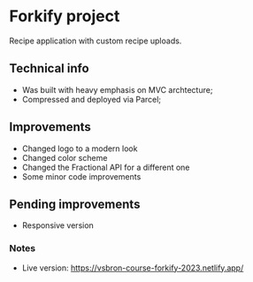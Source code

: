 # Forkify project

Recipe application with custom recipe uploads.

## Technical info

- Was built with heavy emphasis on MVC archtecture;
- Compressed and deployed via Parcel;

## Improvements

- Changed logo to a modern look
- Changed color scheme
- Changed the Fractional API for a different one
- Some minor code improvements

## Pending improvements

- Responsive version

### Notes

- Live version: https://vsbron-course-forkify-2023.netlify.app/

